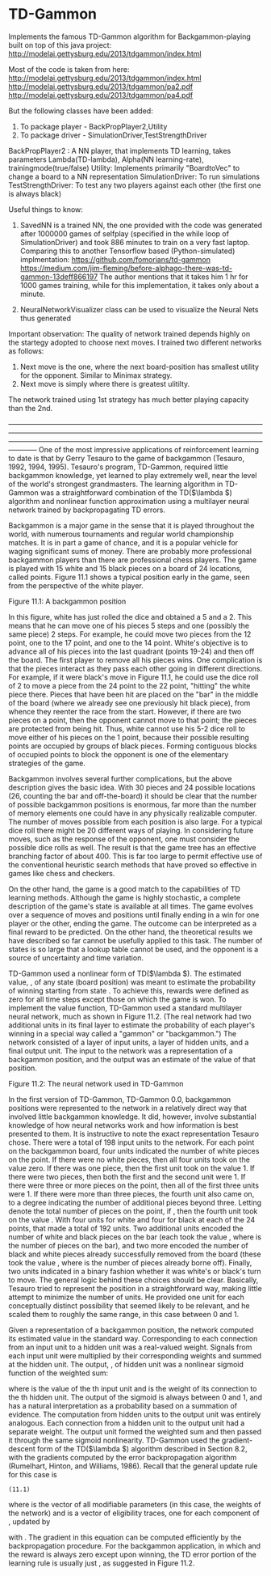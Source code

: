 # TD-Gammon
Implements the famous TD-Gammon algorithm for Backgammon-playing built on top of this java project: http://modelai.gettysburg.edu/2013/tdgammon/index.html

Most of the code is taken from here:
http://modelai.gettysburg.edu/2013/tdgammon/index.html
http://modelai.gettysburg.edu/2013/tdgammon/pa2.pdf
http://modelai.gettysburg.edu/2013/tdgammon/pa4.pdf

But the following classes have been added:
1. To package player - BackPropPlayer2,Utility
2. To package driver - SimulationDriver,TestStrengthDriver

BackPropPlayer2 : A NN player, that implements TD learning, takes parameters Lambda(TD-lambda), Alpha(NN learning-rate), trainingmode(true/false)
Utility: Implements primarily "BoardtoVec" to change a board to a NN representation
SimulationDriver: To run simulations
TestStrengthDriver: To test any two players against each other (the first one is always black)

Useful things to know:
1. SavedNN is a trained NN, the one provided with the code was generated after 1000000 games
of selfplay (specified in the while loop of SimulationDriver) and took 886 minutes to train on a very fast laptop.
Comparing this to another Tensorflow based (Python-simulated) implmentation: 
https://github.com/fomorians/td-gammon
https://medium.com/jim-fleming/before-alphago-there-was-td-gammon-13deff866197
The author mentions that it takes him 1 hr for 1000 games training, while for this implementation, it takes only about a minute.

2. NeuralNetworkVisualizer class can be used to visualize the Neural Nets thus generated

Important observation:
The quality of network trained depends highly on the startegy adopted to choose next moves. I trained two different networks as follows:
1. Next move is the one, where the next board-position has smallest utility for the opponent. Similar to Minimax strategy.
2. Next move is simply where there is greatest ulitilty. 

The network trained using 1st strategy has much better playing capacity than the 2nd.













————————————————————————————————————————————————————————————————————————————————————————————————————————————————
One of the most impressive applications of reinforcement learning to date is that by Gerry Tesauro to the game of backgammon (Tesauro, 1992, 1994, 1995). Tesauro's program, TD-Gammon, required little backgammon knowledge, yet learned to play extremely well, near the level of the world's strongest grandmasters. The learning algorithm in TD-Gammon was a straightforward combination of the TD($\lambda $) algorithm and nonlinear function approximation using a multilayer neural network trained by backpropagating TD errors.

Backgammon is a major game in the sense that it is played throughout the world, with numerous tournaments and regular world championship matches. It is in part a game of chance, and it is a popular vehicle for waging significant sums of money. There are probably more professional backgammon players than there are professional chess players. The game is played with 15 white and 15 black pieces on a board of 24 locations, called points. Figure  11.1 shows a typical position early in the game, seen from the perspective of the white player.


Figure 11.1: A backgammon position
 

In this figure, white has just rolled the dice and obtained a 5 and a 2. This means that he can move one of his pieces 5 steps and one (possibly the same piece) 2 steps. For example, he could move two pieces from the 12 point, one to the 17 point, and one to the 14 point. White's objective is to advance all of his pieces into the last quadrant (points 19-24) and then off the board. The first player to remove all his pieces wins. One complication is that the pieces interact as they pass each other going in different directions. For example, if it were black's move in Figure  11.1, he could use the dice roll of 2 to move a piece from the 24 point to the 22 point, "hitting" the white piece there. Pieces that have been hit are placed on the "bar" in the middle of the board (where we already see one previously hit black piece), from whence they reenter the race from the start. However, if there are two pieces on a point, then the opponent cannot move to that point; the pieces are protected from being hit. Thus, white cannot use his 5-2 dice roll to move either of his pieces on the 1 point, because their possible resulting points are occupied by groups of black pieces. Forming contiguous blocks of occupied points to block the opponent is one of the elementary strategies of the game.

Backgammon involves several further complications, but the above description gives the basic idea. With 30 pieces and 24 possible locations (26, counting the bar and off-the-board) it should be clear that the number of possible backgammon positions is enormous, far more than the number of memory elements one could have in any physically realizable computer. The number of moves possible from each position is also large. For a typical dice roll there might be 20 different ways of playing. In considering future moves, such as the response of the opponent, one must consider the possible dice rolls as well. The result is that the game tree has an effective branching factor of about 400. This is far too large to permit effective use of the conventional heuristic search methods that have proved so effective in games like chess and checkers.

On the other hand, the game is a good match to the capabilities of TD learning methods. Although the game is highly stochastic, a complete description of the game's state is available at all times. The game evolves over a sequence of moves and positions until finally ending in a win for one player or the other, ending the game. The outcome can be interpreted as a final reward to be predicted. On the other hand, the theoretical results we have described so far cannot be usefully applied to this task. The number of states is so large that a lookup table cannot be used, and the opponent is a source of uncertainty and time variation.

TD-Gammon used a nonlinear form of TD($\lambda $). The estimated value, , of any state (board position)  was meant to estimate the probability of winning starting from state . To achieve this, rewards were defined as zero for all time steps except those on which the game is won. To implement the value function, TD-Gammon used a standard multilayer neural network, much as shown in Figure  11.2. (The real network had two additional units in its final layer to estimate the probability of each player's winning in a special way called a "gammon" or "backgammon.") The network consisted of a layer of input units, a layer of hidden units, and a final output unit. The input to the network was a representation of a backgammon position, and the output was an estimate of the value of that position.


Figure 11.2: The neural network used in TD-Gammon
 

In the first version of TD-Gammon, TD-Gammon 0.0, backgammon positions were represented to the network in a relatively direct way that involved little backgammon knowledge. It did, however, involve substantial knowledge of how neural networks work and how information is best presented to them. It is instructive to note the exact representation Tesauro chose. There were a total of 198 input units to the network. For each point on the backgammon board, four units indicated the number of white pieces on the point. If there were no white pieces, then all four units took on the value zero. If there was one piece, then the first unit took on the value 1. If there were two pieces, then both the first and the second unit were 1. If there were three or more pieces on the point, then all of the first three units were 1. If there were more than three pieces, the fourth unit also came on, to a degree indicating the number of additional pieces beyond three. Letting  denote the total number of pieces on the point, if , then the fourth unit took on the value . With four units for white and four for black at each of the 24 points, that made a total of 192 units. Two additional units encoded the number of white and black pieces on the bar (each took the value , where  is the number of pieces on the bar), and two more encoded the number of black and white pieces already successfully removed from the board (these took the value , where  is the number of pieces already borne off). Finally, two units indicated in a binary fashion whether it was white's or black's turn to move. The general logic behind these choices should be clear. Basically, Tesauro tried to represent the position in a straightforward way, making little attempt to minimize the number of units. He provided one unit for each conceptually distinct possibility that seemed likely to be relevant, and he scaled them to roughly the same range, in this case between 0 and 1.

Given a representation of a backgammon position, the network computed its estimated value in the standard way. Corresponding to each connection from an input unit to a hidden unit was a real-valued weight. Signals from each input unit were multiplied by their corresponding weights and summed at the hidden unit. The output, , of hidden unit  was a nonlinear sigmoid function of the weighted sum:




where  is the value of the th input unit and  is the weight of its connection to the th hidden unit. The output of the sigmoid is always between 0 and 1, and has a natural interpretation as a probability based on a summation of evidence. The computation from hidden units to the output unit was entirely analogous. Each connection from a hidden unit to the output unit had a separate weight. The output unit formed the weighted sum and then passed it through the same sigmoid nonlinearity.
TD-Gammon used the gradient-descent form of the TD($\lambda $) algorithm described in Section 8.2, with the gradients computed by the error backpropagation algorithm (Rumelhart, Hinton, and Williams, 1986). Recall that the general update rule for this case is


 	(11.1)

where  is the vector of all modifiable parameters (in this case, the weights of the network) and  is a vector of eligibility traces, one for each component of , updated by



with . The gradient in this equation can be computed efficiently by the backpropagation procedure. For the backgammon application, in which  and the reward is always zero except upon winning, the TD error portion of the learning rule is usually just , as suggested in Figure  11.2.
